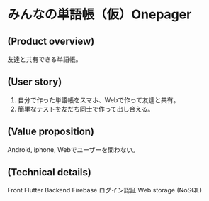 # みんなの単語帳（仮）Onepager
## (Product overview)
友達と共有できる単語帳。
## (User story)
1. 自分で作った単語帳をスマホ、Webで作って友達と共有。
2. 簡単なテストを友だち同士で作って出し合える。
## (Value proposition)
Android, iphone, Webでユーザーを問わない。
## (Technical details)
Front 
    Flutter
Backend
    Firebase
        ログイン認証
        Web storage (NoSQL)